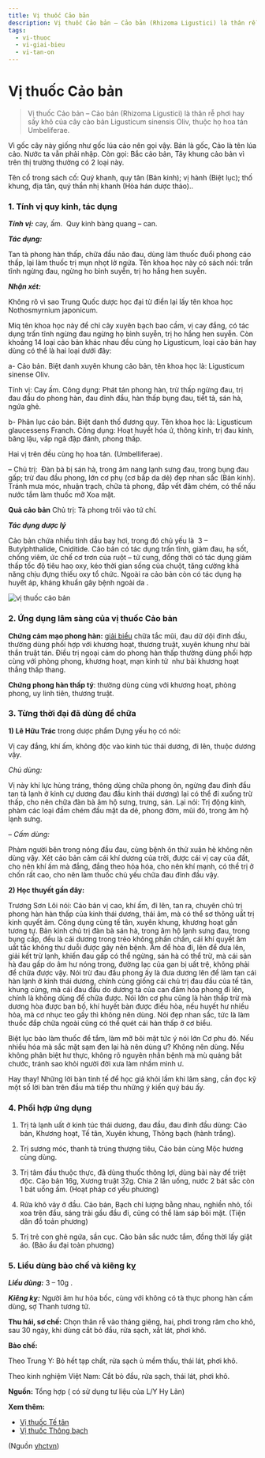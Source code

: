 ```yaml
---
title: Vị thuốc Cảo bản 
description: Vị thuốc Cảo bản – Cảo bản (Rhizoma Ligustici) là thân rễ phơi hay sấy khô của cây cảo bản Ligusticum sinensis Oliv, thuộc họ hoa tán Umbeliferae.
tags:
  - vi-thuoc
  - vi-giai-bieu
  - vi-tan-on
---
```


# Vị thuốc Cảo bản  

> Vị thuốc Cảo bản – Cảo bản (Rhizoma Ligustici) là thân rễ phơi hay sấy khô của cây cảo bản Ligusticum sinensis Oliv, thuộc họ hoa tán Umbeliferae.

Vì gốc cây này giống như gốc lúa cảo nên gọi vậy. Bản là gốc, Cảo là tên lúa cảo. Nước ta vẫn phải nhập. Còn gọi: Bắc cảo bản, Tây khung cảo bản vì trên thị trường thường có 2 loại này.

Tên cổ trong sách cố: Quý khanh, quy tân (Bản kinh); vị hành (Biệt lục); thố khung, địa tân, quý thần nhị khanh (Hòa hán dược thảo)..

### 1. Tính vị quy kinh, tác dụng

***Tính vị:*** cay, ấm.  Quy kinh bàng quang – can.

***Tác dụng:*** 

Tan tà phong hàn thấp, chữa đầu não đau, dùng làm thuốc đuổi phong cáo thấp, lại làm thuốc trị mụn nhọt lở ngứa. Tên khoa học này có sách nói: trấn tĩnh ngừng đau, ngừng ho bình suyễn, trị ho hắng hen suyễn.

***Nhận xét:***

Không rõ vì sao Trung Quốc dược học đại từ điển lại lấy tên khoa học Nothosmyrnium japonicum.

Miq tên khoa học này để chỉ cây xuyên bạch bao cầm, vị cay đắng, có tác dụng trấn tĩnh ngừng đau ngừng họ bình suyễn, trị ho hắng hen suyễn. Còn khoảng 14 loại cảo bản khác nhau đều cùng họ Ligusticum, loại cảo bản hay dùng có thể là hai loại dưới đây:

a- Cảo bản. Biệt danh xuyên khung cảo bản, tên khoa học là: Ligusticum sinense Oliv. 

Tính vị: Cay ấm. Công dụng: Phát tán phong hàn, trừ thấp ngừng đau, trị đau đầu do phong hàn, đau đỉnh đầu, hàn thấp bụng đau, tiết tả, sán hà, ngứa ghẻ.

b- Phân lục cảo bản. Biệt danh thố đương quy. Tên khoa học là: Ligusticum glaucessens Franch. Công dụng: Hoạt huyết hóa ứ, thông kinh, trị đau kinh, băng lậu, vấp ngã đập đánh, phong thấp.

Hai vị trên đều cùng họ hoa tán. (Umbelliferae).

– Chủ trị:  Đàn bà bị sán hà, trong âm nang lạnh sưng đau, trong bụng đau gấp; trừ đau đầu phong, lớn cơ phụ (cơ bắp da dẻ) đẹp nhan sắc (Bản kinh). Tránh mưa móc, nhuận trạch, chữa tà phong, đắp vết đâm chém, có thể nấu nước tắm làm thuốc mỡ Xoa mặt.

**Quả cảo bản** Chủ trị: Tà phong trôi vào tứ chí.

***Tác dụng dược lý***

Cảo bản chứa nhiều tinh dầu bay hơi, trong đó chủ yếu là  3 – Butylphthalide, Cniditide. Cảo bản có tác dụng trấn tĩnh, giảm đau, hạ sốt, chống viêm, ức chế cơ trơn của ruột – tử cung, đồng thời có tác dụng giảm thấp tốc độ tiêu hao oxy, kéo thời gian sống của chuột, tăng cường khả năng chịu đựng thiếu oxy tổ chức. Ngoài ra cảo bản còn có tác dụng hạ huyết áp, kháng khuẩn gây bệnh ngoài da . 

![vị thuốc cảo bản](/imgs/yhctvn/vi-thuoc-cao-ban.jpg)

### 2. Ứng dụng lâm sàng của vị thuốc Cảo bản

**Chứng cảm mạo phong hàn:** [giải biểu](/yhctvn/dai-cuong-thuoc-giai-bieu/) chữa tắc mũi, đau dữ dội đỉnh đầu, thường dùng phối hợp với khương hoạt, thương truật, xuyên khung như bài thần truật tán. Điều trị ngoại cảm do phong hàn thấp thường dùng phối hợp cùng với phòng phong, khương hoạt, mạn kinh tử  như bài khương hoạt thắng thấp thang.

**Chứng phong hàn thấp tý**: thường dùng cùng với khương hoạt, phòng phong, uy linh tiên, thương truật.

### 3. Từng thời đại đã dùng để chữa

**1) Lê Hữu Trác** trong dược phẩm Dựng yếu họ có nói:

Vị cay đắng, khí ấm, không độc vào kinh túc thái dương, đi lên, thuộc dương vậy.

*Chủ dùng:*

Vị này khí lực hùng tráng, thông dùng chữa phong ôn, ngừng đau đỉnh đầu tan tà lạnh ở kinh cự dương đau đầu kinh thái dương) lại có thể đi xuống trừ thấp, cho nên chữa đàn bà âm hộ sưng, trưng, sán. Lại nói: Trị động kinh, phàm các loại đầm chém đầu mặt da dẻ, phong đờm, mũi đỏ, trong âm hộ lạnh sưng.

*– Cấm dùng:*

Phàm người bên trong nóng đầu đau, cùng bệnh ôn thử xuân hè không nên dùng vậy. Xét cảo bản cảm cái khí dương của trời, được cái vị cay của đất, cho nên khí ấm mà đắng, đắng theo hỏa hóa, cho nên khí mạnh, có thể trị ở chốn rất cao, cho nên làm thuốc chủ yếu chữa đau đỉnh đầu vậy. 

**2) Học thuyết gần đây:**

Trương Sơn Lôi nói: Cảo bản vị cao, khí ấm, đi lên, tan ra, chuyên chủ trị phong hàn hàn thấp của kinh thái dương, thái âm, mà có thể sơ thông uất trị kinh quyết âm. Công dụng cùng tế tân, xuyên khung, khương hoạt gần tương tự. Bản kinh chủ trị đàn bà sán hà, trong âm hộ lạnh sưng đau, trong bụng cấp, đều là cái dương trong trẻo không phấn chấn, cái khí quyết âm uất tắc không thư duỗi được gây nên bệnh. Ấm để hòa đi, lên để đưa lên, giải kết trừ lạnh, khiến đau gấp có thể ngừng, sán hà có thể trừ, mà cái sản hà đau gấp do âm hư nóng trong, đường lạc của gan bị uất trệ, không phải để chữa được vậy. Nói trừ đau đầu phong ấy là đưa dương lên để làm tan cái hàn lạnh ở kinh thái dương, chính cùng giống cái chủ trị đau đầu của tế tân, khung cùng, mà cái đau đầu do dương tà của can đảm hóa phong đi lên, chính là không dùng để chữa được. Nói lớn cơ phu cũng là hàn thấp trừ mà dương hòa được ban bố, khí huyết bàn được điều hòa, nếu huyết hư nhiều hỏa, mà cơ nhục teo gầy thì không nên dùng. Nói đẹp nhan sắc, tức là làm thuốc đắp chữa ngoài cũng có thể quét cái hàn thấp ở cơ biểu.

Biệt lục bảo làm thuốc để tắm, làm mỡ bôi mặt tức ý nói lớn Cơ phu đó. Nếu nhiều hóa mà sắc mặt sạm đen lại hà nên dùng ư? Không nên dùng. Nếu không phân biệt hư thực, không rõ nguyên nhân bệnh mà mù quáng bắt chước, tránh sao khỏi người đời xưa làm nhầm mình ư.

Hay thay! Những lời bàn tinh tế để học giả khỏi lầm khi lâm sàng, cần đọc kỹ một số lời bàn trên đầu mà tiếp thu những ý kiến quý báu ấy.

### 4. Phối hợp ứng dụng

1) Trị tà lạnh uất ở kinh túc thái dương, đau đầu, đau đỉnh đầu dùng: Cảo bản, Khương hoạt, Tế tân, Xuyên khung, Thông bạch (hành trắng). 

2) Trị sương móc, thanh tà trúng thượng tiêu, Cảo bản cùng Mộc hương cùng dùng.

3) Trị tâm đầu thuộc thực, đã dùng thuốc thông lợi, dùng bài này để triệt độc. Cảo bản 16g, Xương truật 32g. Chia 2 lần uống, nước 2 bát sắc còn 1 bát uống ấm. (Hoạt pháp cơ yếu phương) 

4) Rửa khô vảy ở đầu. Cảo bản, Bạch chỉ lượng bằng nhau, nghiền nhỏ, tối xoa trên đầu, sáng trải gầu đầu đi, cũng có thể làm sáp bôi mặt. (Tiện dân đồ toản phương)

5) Trị trẻ con ghẻ ngứa, sần cục. Cảo bản sắc nước tắm, đồng thời lấy giặt áo. (Bảo ẩu đại toàn phương)

### 5. Liều dùng bào chế và kiêng kỵ

***Liều dùng:*** 3 – 10g .

***Kiêng kỵ:*** Người âm hư hỏa bốc, cùng với không có tà thực phong hàn cấm dùng, sợ Thanh tương tử.

**Thu hái, sơ chế:** Chọn thân rễ vào tháng giêng, hai, phơi trong râm cho khô, sau 30 ngày, khi dùng cắt bỏ đầu, rửa sạch, xắt lát, phơi khô.

**Bào chế:** 

Theo Trung Y: Bỏ hết tạp chất, rửa sạch ủ mềm thấu, thái lát, phơi khô. 

Theo kinh nghiệm Việt Nam: Cắt bỏ đầu, rửa sạch, thái lát, phơi khô.

**Nguồn:** Tổng hợp ( có sử dụng tư liệu của L/Y Hy Lãn)

**Xem thêm:**

* [Vị thuốc Tế tân](/yhctvn/vi-thuoc-te-tan/)
* [Vị thuốc Thông bạch](/yhctvn/vi-thuoc-thong-bach/)

(Nguồn <a href="https://yhctvn.com/vi-thuoc-cao-ban/" target="_blank">yhctvn</a>)
